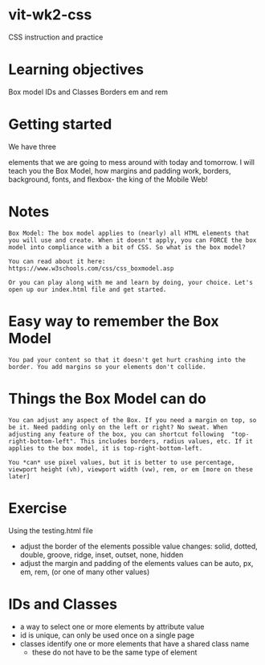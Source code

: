 # vit-wk2-css
CSS instruction and practice

# Learning objectives
 Box model
 IDs and Classes
 Borders
 em and rem


# Getting started
We have three <div> elements that we are going to mess around with today and tomorrow. I will teach you the Box Model, how margins and padding work, borders, background, fonts, and flexbox- the king of the Mobile Web!

# Notes

    Box Model: The box model applies to (nearly) all HTML elements that you will use and create. When it doesn't apply, you can FORCE the box model into compliance with a bit of CSS. So what is the box model? 

    You can read about it here: https://www.w3schools.com/css/css_boxmodel.asp

    Or you can play along with me and learn by doing, your choice. Let's open up our index.html file and get started. 

# Easy way to remember the Box Model
    You pad your content so that it doesn't get hurt crashing into the border. You add margins so your elements don't collide. 

# Things the Box Model can do
    You can adjust any aspect of the Box. If you need a margin on top, so be it. Need padding only on the left or right? No sweat. When adjusting any feature of the box, you can shortcut following  "top-right-bottom-left". This includes borders, radius values, etc. If it applies to the box model, it is top-right-bottom-left.

    You *can* use pixel values, but it is better to use percentage, viewport height (vh), viewport width (vw), rem, or em [more on these later]

# Exercise 
Using the testing.html file 
- adjust the border of the <td> elements
    possible value changes: solid, dotted, double, groove, ridge, inset, outset, none, hidden 
- adjust the margin and padding of the <td> elements
    values can be auto, px, em, rem, (or one of many other values)


# IDs and Classes
- a way to select one or more elements by attribute value
- id is unique, can only be used once on a single page
- classes identify one or more elements that have a shared class name
    - these do not have to be the same type of element



